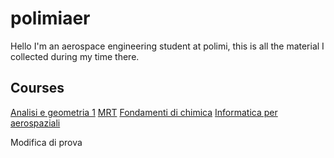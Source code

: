 # polimiaer
Hello I'm an aerospace engineering student at polimi, this is all the material I collected during my time there.

## Courses
[Analisi e geometria 1](https://github.com/oldkragon/polimiaer/tree/main/Analisi%201)
[MRT](https://github.com/oldkragon/polimiaer/tree/main/MRT)
[Fondamenti di chimica](https://github.com/oldkragon/polimiaer/tree/main/Chimica)
[Informatica per aerospaziali](https://github.com/oldkragon/polimiaer/tree/main/Informatica)

Modifica di prova
